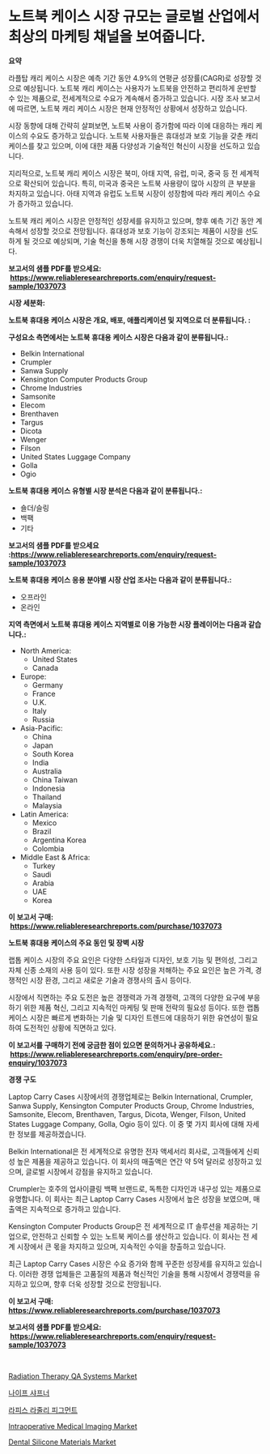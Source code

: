 <p><h1>노트북 케이스 시장 규모는 글로벌 산업에서 최상의 마케팅 채널을 보여줍니다.</h1></p><p><strong>요약</strong></p>
<p><p>라플탑 캐리 케이스 시장은 예측 기간 동안 4.9%의 연평균 성장률(CAGR)로 성장할 것으로 예상됩니다. 노트북 캐리 케이스는 사용자가 노트북을 안전하고 편리하게 운반할 수 있는 제품으로, 전세계적으로 수요가 계속해서 증가하고 있습니다. 시장 조사 보고서에 따르면, 노트북 캐리 케이스 시장은 현재 안정적인 상황에서 성장하고 있습니다.</p><p>시장 동향에 대해 간략히 살펴보면, 노트북 사용이 증가함에 따라 이에 대응하는 캐리 케이스의 수요도 증가하고 있습니다. 노트북 사용자들은 휴대성과 보호 기능을 갖춘 캐리 케이스를 찾고 있으며, 이에 대한 제품 다양성과 기술적인 혁신이 시장을 선도하고 있습니다.</p><p>지리적으로, 노트북 캐리 케이스 시장은 북미, 아태 지역, 유럽, 미국, 중국 등 전 세계적으로 확산되어 있습니다. 특히, 미국과 중국은 노트북 사용량이 많아 시장의 큰 부분을 차지하고 있습니다. 아태 지역과 유럽도 노트북 시장이 성장함에 따라 캐리 케이스 수요가 증가하고 있습니다.</p><p>노트북 캐리 케이스 시장은 안정적인 성장세를 유지하고 있으며, 향후 예측 기간 동안 계속해서 성장할 것으로 전망됩니다. 휴대성과 보호 기능이 강조되는 제품이 시장을 선도하게 될 것으로 예상되며, 기술 혁신을 통해 시장 경쟁이 더욱 치열해질 것으로 예상됩니다.</p></p>
<p><strong>보고서의 샘플 PDF를 받으세요: &nbsp;<a href="https://www.reliableresearchreports.com/enquiry/request-sample/1037073">https://www.reliableresearchreports.com/enquiry/request-sample/1037073</a></strong></p>
<p><strong>시장 세분화:</strong></p>
<p><strong> 노트북 휴대용 케이스 시장은 개요, 배포, 애플리케이션 및 지역으로 더 분류됩니다. :</strong></p>
<p><strong>구성요소 측면에서는 노트북 휴대용 케이스 시장은 다음과 같이 분류됩니다.:</strong></p>
<p><ul><li>Belkin International</li><li>Crumpler</li><li>Sanwa Supply</li><li>Kensington Computer Products Group</li><li>Chrome Industries</li><li>Samsonite</li><li>Elecom</li><li>Brenthaven</li><li>Targus</li><li>Dicota</li><li>Wenger</li><li>Filson</li><li>United States Luggage Company</li><li>Golla</li><li>Ogio</li></ul></p>
<p><strong> 노트북 휴대용 케이스 유형별 시장 분석은 다음과 같이 분류됩니다.:</strong></p>
<p><ul><li>숄더/슬링</li><li>백팩</li><li>기타</li></ul></p>
<p><strong>보고서의 샘플 PDF를 받으세요 :<a href="https://www.reliableresearchreports.com/enquiry/request-sample/1037073">https://www.reliableresearchreports.com/enquiry/request-sample/1037073</a></strong></p>
<p><strong> 노트북 휴대용 케이스 응용 분야별 시장 산업 조사는 다음과 같이 분류됩니다.:</strong></p>
<p><ul><li>오프라인</li><li>온라인</li></ul></p>
<p><strong>지역 측면에서 노트북 휴대용 케이스 지역별로 이용 가능한 시장 플레이어는 다음과 같습니다.:</strong></p>
<p><ul>
    <li>
        North America:
        <ul>
            <li>United States</li>
            <li>Canada</li>
        </ul>
    </li>
    <li>
        Europe:
        <ul>
            <li>Germany</li>
            <li>France</li>
            <li>U.K.</li>
            <li>Italy</li>
            <li>Russia</li>
        </ul>
    </li>
    <li>
        Asia-Pacific:
        <ul>
            <li>China</li>
            <li>Japan</li>
            <li>South Korea</li>
            <li>India</li>
            <li>Australia</li>
            <li>China Taiwan</li>
            <li>Indonesia</li>
            <li>Thailand</li>
            <li>Malaysia</li>
        </ul>
    </li>
    <li>
        Latin America:
        <ul>
            <li>Mexico</li>
            <li>Brazil</li>
            <li>Argentina Korea</li>
            <li>Colombia</li>
        </ul>
    </li>
    <li>
        Middle East & Africa:
        <ul>
            <li>Turkey</li>
            <li>Saudi</li>
            <li>Arabia</li>
            <li>UAE</li>
            <li>Korea</li>
        </ul>
    </li>
    </ul></p>
<p><strong>이 보고서 구매: &nbsp;<a href="https://www.reliableresearchreports.com/purchase/1037073">https://www.reliableresearchreports.com/purchase/1037073</a></strong></p>
<p><strong>노트북 휴대용 케이스의 주요 동인 및 장벽 시장</strong></p>
<p><p>랩톱 케이스 시장의 주요 요인은 다양한 스타일과 디자인, 보호 기능 및 편의성, 그리고 자체 신종 소재의 사용 등이 있다. 또한 시장 성장을 저해하는 주요 요인은 높은 가격, 경쟁적인 시장 환경, 그리고 새로운 기술과 경쟁사의 출시 등이다.</p><p>시장에서 직면하는 주요 도전은 높은 경쟁력과 가격 경쟁력, 고객의 다양한 요구에 부응하기 위한 제품 혁신, 그리고 지속적인 마케팅 및 판매 전략의 필요성 등이다. 또한 랩톱 케이스 시장은 빠르게 변화하는 기술 및 디자인 트렌드에 대응하기 위한 유연성이 필요하여 도전적인 상황에 직면하고 있다.</p></p>
<p><strong>이 보고서를 구매하기 전에 궁금한 점이 있으면 문의하거나 공유하세요.: &nbsp;<a href="https://www.reliableresearchreports.com/enquiry/pre-order-enquiry/1037073">https://www.reliableresearchreports.com/enquiry/pre-order-enquiry/1037073</a></strong></p>
<p><strong>경쟁 구도</strong></p>
<p><p>Laptop Carry Cases 시장에서의 경쟁업체로는 Belkin International, Crumpler, Sanwa Supply, Kensington Computer Products Group, Chrome Industries, Samsonite, Elecom, Brenthaven, Targus, Dicota, Wenger, Filson, United States Luggage Company, Golla, Ogio 등이 있다. 이 중 몇 가지 회사에 대해 자세한 정보를 제공하겠습니다.</p><p>Belkin International은 전 세계적으로 유명한 전자 액세서리 회사로, 고객들에게 신뢰성 높은 제품을 제공하고 있습니다. 이 회사의 매출액은 연간 약 5억 달러로 성장하고 있으며, 글로벌 시장에서 강점을 유지하고 있습니다.</p><p>Crumpler는 호주의 업사이클링 백팩 브랜드로, 독특한 디자인과 내구성 있는 제품으로 유명합니다. 이 회사는 최근 Laptop Carry Cases 시장에서 높은 성장을 보였으며, 매출액은 지속적으로 증가하고 있습니다.</p><p>Kensington Computer Products Group은 전 세계적으로 IT 솔루션을 제공하는 기업으로, 안전하고 신뢰할 수 있는 노트북 케이스를 생산하고 있습니다. 이 회사는 전 세계 시장에서 큰 몫을 차지하고 있으며, 지속적인 수익을 창출하고 있습니다.</p><p>최근 Laptop Carry Cases 시장은 수요 증가와 함께 꾸준한 성장세를 유지하고 있습니다. 이러한 경쟁 업체들은 고품질의 제품과 혁신적인 기술을 통해 시장에서 경쟁력을 유지하고 있으며, 향후 더욱 성장할 것으로 전망됩니다.</p></p>
<p><strong>이 보고서 구매: &nbsp; <a href="https://www.reliableresearchreports.com/purchase/1037073">https://www.reliableresearchreports.com/purchase/1037073</a></strong></p>
<p><strong>보고서의 샘플 PDF를 받으세요: &nbsp;<a href="https://www.reliableresearchreports.com/enquiry/request-sample/1037073">https://www.reliableresearchreports.com/enquiry/request-sample/1037073</a></strong><strong></strong></p>
<p>&nbsp;</p>
<p><p><a href="https://issuu.com/reportprime-2/docs/radiation-therapy-qa-systems-market-size-2030.pptx">Radiation Therapy QA Systems Market</a></p><p><a href="https://github.com/lzrvbyqzftro57/Market-Research-Report-List-1/blob/main/3136154187452.md">나이프 샤프너</a></p><p><a href="https://github.com/vs019sa3m8x/Market-Research-Report-List-1/blob/main/9306372187453.md">라피스 라줄리 피그먼트</a></p><p><a href="https://issuu.com/reportprime-2/docs/intraoperative-medical-imaging-market-size-2030.pp">Intraoperative Medical Imaging Market</a></p><p><a href="https://view.publitas.com/reportprime-1/dental-silicone-materials-market-size-growth-and-forecast-from-2023-2030/">Dental Silicone Materials Market</a></p></p>